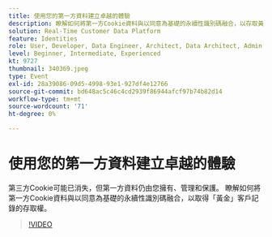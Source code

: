 ```yaml
---
title: 使用您的第一方資料建立卓越的體驗
description: 瞭解如何將第一方Cookie資料與以同意為基礎的永續性識別碼融合，以存取黃金客戶記錄。
solution: Real-Time Customer Data Platform
feature: Identities
role: User, Developer, Data Engineer, Architect, Data Architect, Admin, Leader
level: Beginner, Intermediate, Experienced
kt: 9727
thumbnail: 340369.jpeg
type: Event
exl-id: 28a39086-09d5-4998-93e1-927df4e12766
source-git-commit: bd648ac5c46c4cd2939f86944afcf97b74b82d14
workflow-type: tm+mt
source-wordcount: '71'
ht-degree: 0%

---
```


# 使用您的第一方資料建立卓越的體驗

第三方Cookie可能已消失，但第一方資料仍由您擁有、管理和保護。 瞭解如何將第一方Cookie資料與以同意為基礎的永續性識別碼融合，以取得「黃金」客戶記錄的存取權。

>[!VIDEO](https://video.tv.adobe.com/v/340369/?quality=12&learn=on)
